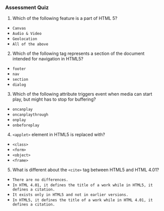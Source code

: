 
### Assessment Quiz

1. Which of the following feature is a part of HTML 5?

- `Canvas`
- `Audio & Video`
- `Geolocation`
- `All of the above` 

2. Which of the following tag represents a section of the document intended for navigation in HTML5?

- `footer`
- `nav` 
- `section`
- `dialog`

3. Which of the following attribute triggers event when media can start play, but might has to stop for buffering?

- `oncanplay` 
- `oncanplaythrough`
- `onplay` 
- `onbeforeplay`

4. `<applet>` element in HTML5 is replaced with?

- `<class>` 
- `<form>`
- `<object>` 
- `<frame>`

5. What is different about the `<cite>` tag between HTML5 and HTML 4.01?

- `There are no differences.`
- `In HTML 4.01, it defines the title of a work while in HTML5, it defines a citation.`
- `It exists only in HTML5 and not in earlier versions.` 
- `In HTML5, it defines the title of a work while in HTML 4.01, it defines a citation.` 

